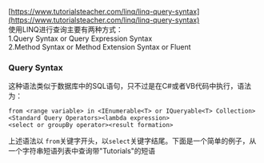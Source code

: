 [https://www.tutorialsteacher.com/linq/linq-query-syntax](https://www.tutorialsteacher.com/linq/linq-query-syntax)  
使用LINQ进行查询主要有两种方式：  
1.Query Syntax or Query Expression Syntax  
2.Method Syntax or Method Extension Syntax or Fluent

### Query Syntax

这种语法类似于数据库中的SQL语句，只不过是在C\#或者VB代码中执行，语法为：

```
from <range variable> in <IEnumerable<T> or IQueryable<T> Collection>
<Standard Query Operators><lambda expression>
<select or groupBy operator><result formation>
```

上述语法以 `from`关键字开头，以`select`关键字结尾。下面是一个简单的例子，从一个字符串短语列表中查询带"Tutorials"的短语


